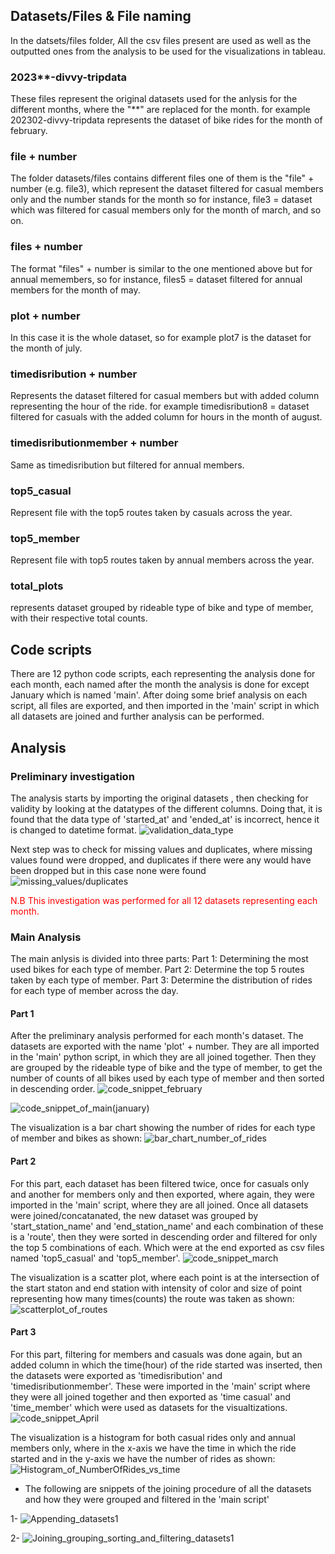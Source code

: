 ## Datasets/Files & File naming

In the datsets/files folder, All the csv files present are used as well as the outputted ones from the analysis to be used for the visualizations in tableau.

### 2023**-divvy-tripdata
These files represent the original datasets used for the anlysis for the different months, where the "**" are replaced for the month. for example 202302-divvy-tripdata represents the dataset of bike rides for the month of february. 

### file + number
The folder datasets/files contains different files one of them is the "file" + number (e.g. file3), which represent the dataset filtered for casual members only and the number stands for the month so for instance, file3 = dataset which was filtered for casual members only for the month of march, and so on.

### files + number
The format "files" + number is similar to the one mentioned above but for annual memembers, so for instance, files5 = dataset filtered for annual members for the month of may.

### plot + number
In this case it is the whole dataset, so for example plot7 is the dataset for the month of july.

### timedisribution + number
Represents the dataset filtered for casual members but with added column representing the hour of the ride. for example timedisribution8 = dataset filtered for casuals with the added column for hours in the month of august.

### timedisributionmember + number
Same as timedisribution but filtered for annual members.

### top5_casual
Represent file with the top5 routes taken by casuals across the year.

### top5_member
Represent file with top5 routes taken by annual members across the year.

### total_plots
represents dataset grouped by rideable type of bike and type of member, with their respective total counts.

## Code scripts
There are 12 python code scripts, each representing the analysis done for each month, each named after the month the analysis is done for except January which is named 'main'. After doing some brief analysis on each script, all files are exported, and then imported in the 'main' script in which all datasets are joined and further analysis can be performed.

## Analysis

### Preliminary investigation

The analysis starts by importing the original datasets , then checking for validity by looking at the datatypes of the different columns. Doing that, it is found that the data type of 'started_at' and 'ended_at' is incorrect, hence it is changed to datetime format.
![validation_data_type](https://gitlab.com/computational1/my_portfolio/-/blob/main/Case%20study:%20How%20does%20a%20bike-share%20navigate%20speedy%20success/Images%20&%20Visualizations/data_type.png)

Next step was to check for missing values and duplicates, where missing values found were dropped, and duplicates if there were any would have been dropped but in this case none were found
![missing_values/duplicates](https://gitlab.com/computational1/my_portfolio/-/blob/main/Case%20study:%20How%20does%20a%20bike-share%20navigate%20speedy%20success/Images%20&%20Visualizations/missing_values_duplicates.png)

<span style="color: red">N.B This investigation was performed for all 12 datasets representing each month. </span>

### Main Analysis
The main anlysis is divided into three parts:
Part 1: Determining the most used bikes for each type of member.
Part 2: Determine the top 5 routes taken by each type of member.
Part 3: Determine the distribution of rides for each type of member across the day.

#### Part 1
After the preliminary analysis performed for each month's dataset. The datasets are exported with the name 'plot' + number. They are all imported in the 'main' python script, in which they are all joined together. Then they are grouped by the rideable type of bike and the type of member, to get the number of counts of all bikes used by each type of member and then sorted in descending order.
![code_snippet_february](https://gitlab.com/computational1/my_portfolio/-/blob/main/Case%20study:%20How%20does%20a%20bike-share%20navigate%20speedy%20success/Images%20&%20Visualizations/plot_code_snippet.png)

![code_snippet_of_main(january)](https://gitlab.com/computational1/my_portfolio/-/blob/main/Case%20study:%20How%20does%20a%20bike-share%20navigate%20speedy%20success/Images%20&%20Visualizations/code_snippet_january.png)

The visualization is a bar chart showing the number of rides for each type of member and bikes as shown: 
![bar_chart_number_of_rides](https://gitlab.com/computational1/my_portfolio/-/blob/main/Case%20study:%20How%20does%20a%20bike-share%20navigate%20speedy%20success/Images%20&%20Visualizations/Dashboard_1__1_.png)

#### Part 2
For this part, each dataset has been filtered twice, once for casuals only and another for members only and then exported, where again, they were imported in the 'main' script, where they are all joined. Once all datasets were joined/concatanated, the new dataset was grouped by 'start_station_name' and 'end_station_name' and each combination of these is a 'route', then they were sorted in descending order and filtered for only the top 5 combinations of each. Which were at the end exported as csv files named 'top5_casual' and 'top5_member'.
![code_snippet_march](https://gitlab.com/computational1/my_portfolio/-/blob/main/Case%20study:%20How%20does%20a%20bike-share%20navigate%20speedy%20success/Images%20&%20Visualizations/casual_member_filtering_march.png)

The visualization is a scatter plot, where each point is at the  intersection of the start staton and end station with intensity of color and size of point representing how many times(counts) the route was taken as shown:
![scatterplot_of_routes](https://gitlab.com/computational1/my_portfolio/-/blob/main/Case%20study:%20How%20does%20a%20bike-share%20navigate%20speedy%20success/Images%20&%20Visualizations/Dashboard_1.png)

#### Part 3
For this part, filtering for members and casuals was done again, but an added column in which the time(hour) of the ride started was inserted, then the datasets were exported as 'timedisribution' and 'timedisributionmember'. These were imported in the 'main' script where they were all joined together and then exported as 'time casual' and 'time_member' which were used as datasets for the visualtizations.
![code_snippet_April](https://gitlab.com/computational1/my_portfolio/-/blob/main/Case%20study:%20How%20does%20a%20bike-share%20navigate%20speedy%20success/Images%20&%20Visualizations/code_snippet_time_april.png)

The visualization is a histogram for both casual rides only and annual members only, where in the x-axis we have the time in which the ride started and in the y-axis we have the number of rides as shown:
![Histogram_of_NumberOfRides_vs_time](https://gitlab.com/computational1/my_portfolio/-/blob/main/Case%20study:%20How%20does%20a%20bike-share%20navigate%20speedy%20success/Images%20&%20Visualizations/Dashboard_1__2_.png)

* The following are snippets of the joining procedure of all the datasets and how they were grouped and filtered in the 'main script'

1- ![Appending_datasets1](https://gitlab.com/computational1/my_portfolio/-/blob/main/Case%20study:%20How%20does%20a%20bike-share%20navigate%20speedy%20success/Images%20&%20Visualizations/Appending_datasets_into_a_list.png)

2- ![Joining_grouping_sorting_and_filtering_datasets1](https://gitlab.com/computational1/my_portfolio/-/blob/main/Case%20study:%20How%20does%20a%20bike-share%20navigate%20speedy%20success/Images%20&%20Visualizations/joing_sorting_filtering_datasets1.png)




